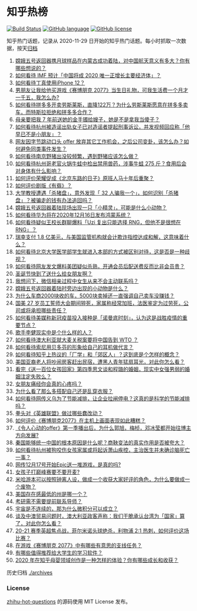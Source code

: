 # 知乎热榜
[![Build Status](https://github.com/ToWeLong/zhihu-hot-questions/workflows/CI/badge.svg)](https://github.com/ToWeLong/zhihu-hot-questions/actions)
[![GitHub language](https://img.shields.io/badge/language-golang-orange.svg)](https://golang.org/)
[![GitHub license](https://img.shields.io/github/license/ToWeLong/zhihu-hot-questions)](https://github.com/ToWeLong/zhihu-hot-questions/blob/main/LICENSE)

知乎热门话题，记录从 2020-11-29 日开始的知乎热门话题。每小时抓取一次数据，按天[归档](./archives)

<!-- BEGIN -->

1. [嫦娥五号返回器携月球样品在内蒙古成功着陆，对中国航天意义有多大？你有哪些想说的？](https://www.zhihu.com/question/435116380)
1. [如何看待 IMF 预计「中国将成 2020 唯一正增长主要经济体」？](https://www.zhihu.com/question/425525943)
1. [如何看待丁真使用iPhone 12？](https://www.zhihu.com/question/434592793)
1. [男朋友让我给他买游戏《赛博朋克 2077》当生日礼物，可我生活费一个月才一千五，我怎么办?](https://www.zhihu.com/question/434776782)
1. [如何看待拼多多开卖劳斯莱斯，直降122万？为什么劳斯莱斯愿意在拼多多卖车，而特斯拉拒绝和拼多多合作？](https://www.zhihu.com/question/435215240)
1. [母亲要把我 7 年前送她的金手镯给嫂子，她是不是拿我当傻子？](https://www.zhihu.com/question/435119118)
1. [如何看待杭州被造谣出轨女子已对造谣者提起刑事诉讼，并发视频回应称「他早已不是小朋友」？](https://www.zhihu.com/question/435210253)
1. [网友因字节跳动口头 offer 放弃其它工作机会，之后公司变卦，该怎么办？如何避免同类事件发生？](https://www.zhihu.com/question/435118515)
1. [如何看待南京野猪出没较频繁，遇到野猪应该怎么做？](https://www.zhihu.com/question/433711620)
1. [如何看待杭州哥老官火锅牛蛙中检出禁用兽药，涉事牛蛙 275 斤？食用后会对身体有什么影响？](https://www.zhihu.com/question/435097919)
1. [如何评价荣耀促成《北京东路的日子》原班人马十年后重聚？](https://www.zhihu.com/question/435106168)
1. [如何评价剧版《有翡》？](https://www.zhihu.com/question/434976264)
1. [大学教授遭遇「杀猪盘」，意外发现「 32 人骗我一个」，如何识别「杀猪盘」？被骗走的钱有办法追回吗？](https://www.zhihu.com/question/435055077)
1. [嫦娥五号返回器着陆现场出现一只「小精灵」，可能是什么小动物？](https://www.zhihu.com/question/435202802)
1. [如何看待华为将在2020年12月16日发布鸿蒙系统？](https://www.zhihu.com/question/434818494)
1. [如何看待疑似王校长群聊爆料「Uzi 复出只能选择 RNG，但他不是很想在 RNG」？](https://www.zhihu.com/question/435168547)
1. [瑞幸支付 1.8 亿美元，与美国监管机构就会计欺诈指控达成和解，这意味着什么？](https://www.zhihu.com/question/435200634)
1. [如何看待北京大学医学部学生就进入本部的方式被区别对待，这是否是一种歧视？](https://www.zhihu.com/question/434974815)
1. [如何看待网友发文爆料美团疑似杀熟，开通会员后配送费反而比非会员贵？](https://www.zhihu.com/question/435061348)
1. [圣诞节快到了送什么给女朋友啊？](https://www.zhihu.com/question/433492176)
1. [我想问下，微信相亲过程中女生从来不会主动联系吗？](https://www.zhihu.com/question/376671167)
1. [嫦娥五号返回器着陆时旁边出现的小动物是什么？](https://www.zhihu.com/question/435190540)
1. [为什么车商2000块收的车，5000块卖掉还一直强调自己卖车没赚钱？](https://www.zhihu.com/question/434339039)
1. [国美 27 岁员工誓师大会期间猝死，家属称经常加班，法医鉴定为过劳死，公司或将承担哪些责任？](https://www.zhihu.com/question/435204779)
1. [如何看待美媒称新冠疫苗投入接种是「诺曼底时刻」，认为这是战胜疫情的重要节点？](https://www.zhihu.com/question/435138594)
1. [歌手李健现实中是个什么样的人？](https://www.zhihu.com/question/21181290)
1. [如何看待澳大利亚就大麦关税案要将中国告到 WTO ？](https://www.zhihu.com/question/435126073)
1. [如何看待索尼用贝多芬的形象给自己的耳机做代言？](https://www.zhihu.com/question/435077193)
1. [如何看待知乎上热议的「厂学」和「郊区人」？这到底是个怎样的概念？](https://www.zhihu.com/question/435098487)
1. [美国亚裔老人将吵闹房客赶出民宿，遭黑人青年猛扇耳光，对此你怎么看？](https://www.zhihu.com/question/435065211)
1. [看完《送一百位女孩回家》第四季思文谈和程璐的婚姻，现实中女强男弱的婚姻注定失败么？](https://www.zhihu.com/question/435133950)
1. [女朋友痛经你会真的心疼吗？](https://www.zhihu.com/question/392000371)
1. [为什么看了那么多搭配自己还是乱穿衣服？](https://www.zhihu.com/question/46033090)
1. [如何看待网传义乌为了节能减排，让企业拉闸停电？这真的是科学的节能减排吗？](https://www.zhihu.com/question/434603611)
1. [拳头对《英雄联盟》做过哪些蠢改动？](https://www.zhihu.com/question/433751199)
1. [如何评价《赛博朋克2077》在主机上画面表现如此糟糕？](https://www.zhihu.com/question/434347963)
1. [《令人心动的offer》第一季播出后，为什么郭旭，梅桢，邓冰莹都开始往博主方向发展?](https://www.zhihu.com/question/384507015)
1. [秦国能够统一中国的根本原因是什么呢？商鞅变法的真实作用是否被夸大？](https://www.zhihu.com/question/434434831)
1. [如何看待杭州被狗咬伤女孩家属或将起诉萧山疾控，主治医生并未确诊脑死亡一事？](https://www.zhihu.com/question/435249468)
1. [网传12月17号开始Epic送一堆游戏，是真的吗?](https://www.zhihu.com/question/435065524)
1. [女孩子打巅峰赛要不要开麦?](https://www.zhihu.com/question/408414316)
1. [米哈游本可以按照钟离人设，做成一个收获大家好评的角色，为什么要做成一个废物？](https://www.zhihu.com/question/434254466)
1. [美国存在感最低的州是哪一个？](https://www.zhihu.com/question/433421382)
1. [考研需不需要提前联系导师？](https://www.zhihu.com/question/333895524)
1. [宇宙是不连续的，那为什么微积分可以成立？](https://www.zhihu.com/question/430172368)
1. [谈及中澳贸易问题时，澳大利亚政客声称：我们干脆承认台湾为「国家」算了，对此你怎么看？](https://www.zhihu.com/question/435103691)
1. [20-21 赛季英超焦点战，菲尔米诺头球绝杀，利物浦 2:1 热刺，如何评价这场比赛？](https://www.zhihu.com/question/435190147)
1. [在游戏《赛博朋克 2077》中有哪些有意思的支线任务？](https://www.zhihu.com/question/435220501)
1. [有哪些值得推荐给大学生的学习软件？](https://www.zhihu.com/question/310720786)
1. [2020 年在知乎母婴领域创作是一种怎样的体验？你有哪些成长和收获？](https://www.zhihu.com/question/434392483)

<!-- END -->

历史归档 [./archives](./archives)


### License
[zhihu-hot-questions](https://github.com/towelong/zhihu-hot-questions) 的源码使用 MIT License 发布。